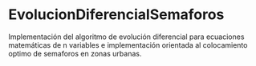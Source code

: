 # EvolucionDiferencialSemaforos
Implementación del algoritmo de evolución diferencial para ecuaciones matemáticas de n variables e implementación orientada al colocamiento optimo de semaforos en zonas urbanas.
